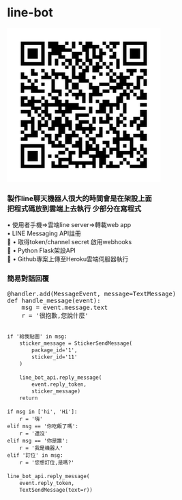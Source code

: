 # line-bot
![image](https://github.com/redtea227/line-bot/blob/master/QR_lineBot.jpg)
<h3>製作line聊天機器人很大的時間會是在架設上面<br>
把程式碼放到雲端上去執行 少部分在寫程式</h3>
• 使用者手機=>雲端line server=>轉載web app<br>
• LINE Messaging API註冊<br>
• 取得token/channel secret 啟用webhooks<br>
• Python Flask架設API<br>
• Github專案上傳至Heroku雲端伺服器執行


<h3>簡易對話回覆</h3>
<pre>
@handler.add(MessageEvent, message=TextMessage)
def handle_message(event):
    msg = event.message.text
    r = '很抱歉,您說什麼'

    if '給我貼圖' in msg:
        sticker_message = StickerSendMessage(
            package_id='1',
            sticker_id='11'
        )

        line_bot_api.reply_message(
            event.reply_token,
            sticker_message)
        return

    if msg in ['hi', 'Hi']:
        r = '嗨'
    elif msg == '你吃飯了嗎':
        r = '還沒'
    elif msg == '你是誰':
        r = '我是機器人'
    elif '訂位' in msg:
        r = '您想訂位,是嗎?'

    line_bot_api.reply_message(
        event.reply_token,
        TextSendMessage(text=r))
</pre>
